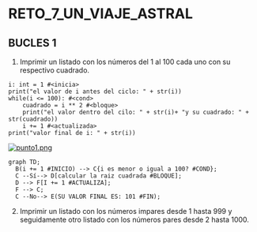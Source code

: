 # RETO_7_UN_VIAJE_ASTRAL

## BUCLES 1

1. Imprimir un listado con los números del 1 al 100 cada uno con su respectivo cuadrado.

```pseudocode
i: int = 1 #<inicia>
print("el valor de i antes del ciclo: " + str(i))
while(i <= 100): #<cond>
    cuadrado = i ** 2 #<bloque>
    print("el valor dentro del cilo: " + str(i)+ "y su cuadrado: " + str(cuadrado))
    i += 1 #<actualizada>
print("valor final de i: " + str(i))
```

[![punto1.png](https://i.postimg.cc/7Y1R3CKX/punto1.png)](https://postimg.cc/XpJx3vSy)

```mermaid
graph TD;
  B(i += 1 #INICIO) --> C{i es menor o igual a 100? #COND};
  C --Sí--> D[calcular la raiz cuadrada #BLOQUE];
  D --> F[I += 1 #ACTUALIZA];
  F --> C;
  C --No--> E(SU VALOR FINAL ES: 101 #FIN);
```

2. Imprimir un listado con los números impares desde 1 hasta 999 y seguidamente otro listado con los números pares desde 2 hasta 1000.
